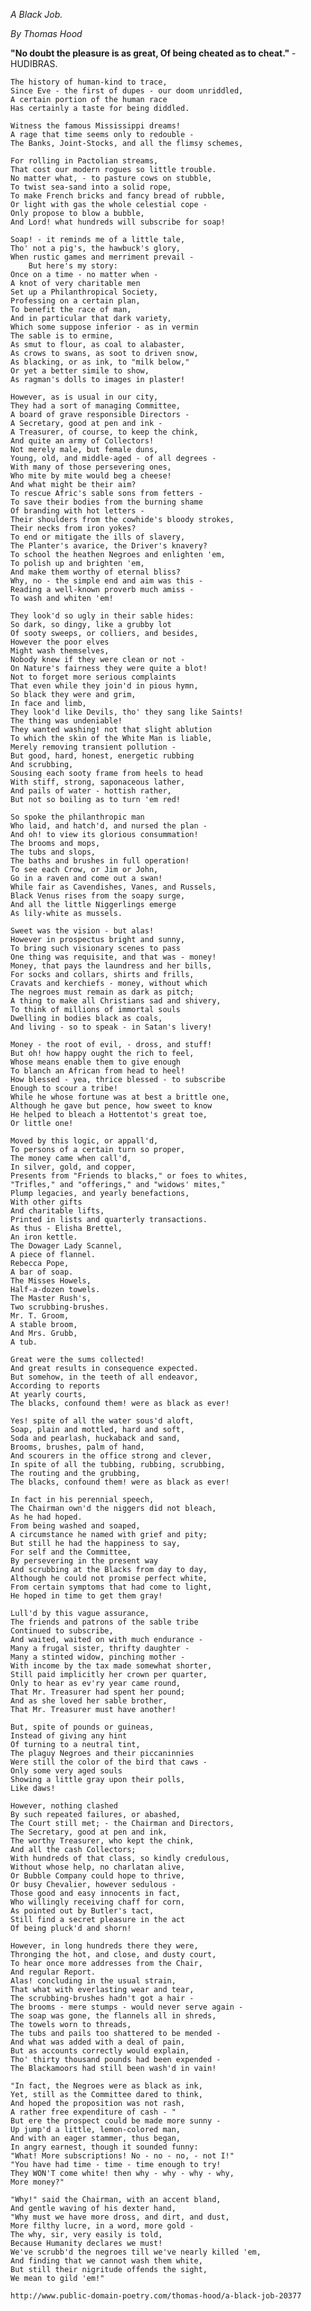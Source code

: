    _A Black Job._

   *By Thomas Hood*



   **"No doubt the pleasure is as great,
   Of being cheated as to cheat."** - HUDIBRAS.


    The history of human-kind to trace,
    Since Eve - the first of dupes - our doom unriddled,
    A certain portion of the human race
    Has certainly a taste for being diddled.

    Witness the famous Mississippi dreams!
    A rage that time seems only to redouble - 
    The Banks, Joint-Stocks, and all the flimsy schemes,
   
    For rolling in Pactolian streams,
    That cost our modern rogues so little trouble.
    No matter what, - to pasture cows on stubble,
    To twist sea-sand into a solid rope,
    To make French bricks and fancy bread of rubble,
    Or light with gas the whole celestial cope - 
    Only propose to blow a bubble,
    And Lord! what hundreds will subscribe for soap!

    Soap! - it reminds me of a little tale,
    Tho' not a pig's, the hawbuck's glory,
    When rustic games and merriment prevail - 
        But here's my story:
    Once on a time - no matter when - 
    A knot of very charitable men
    Set up a Philanthropical Society,
    Professing on a certain plan,
    To benefit the race of man,
    And in particular that dark variety,
    Which some suppose inferior - as in vermin
    The sable is to ermine,
    As smut to flour, as coal to alabaster,
    As crows to swans, as soot to driven snow,
    As blacking, or as ink, to "milk below,"
    Or yet a better simile to show,
    As ragman's dolls to images in plaster!

    However, as is usual in our city,
    They had a sort of managing Committee,
    A board of grave responsible Directors - 
    A Secretary, good at pen and ink - 
    A Treasurer, of course, to keep the chink,
    And quite an army of Collectors!
    Not merely male, but female duns,
    Young, old, and middle-aged - of all degrees - 
    With many of those persevering ones,
    Who mite by mite would beg a cheese!
    And what might be their aim?
    To rescue Afric's sable sons from fetters - 
    To save their bodies from the burning shame
    Of branding with hot letters - 
    Their shoulders from the cowhide's bloody strokes,
    Their necks from iron yokes?
    To end or mitigate the ills of slavery,
    The Planter's avarice, the Driver's knavery?
    To school the heathen Negroes and enlighten 'em,
    To polish up and brighten 'em,
    And make them worthy of eternal bliss?
    Why, no - the simple end and aim was this - 
    Reading a well-known proverb much amiss - 
    To wash and whiten 'em!

    They look'd so ugly in their sable hides:
    So dark, so dingy, like a grubby lot
    Of sooty sweeps, or colliers, and besides,
    However the poor elves
    Might wash themselves,
    Nobody knew if they were clean or not - 
    On Nature's fairness they were quite a blot!
    Not to forget more serious complaints
    That even while they join'd in pious hymn,
    So black they were and grim,
    In face and limb,
    They look'd like Devils, tho' they sang like Saints!
    The thing was undeniable!
    They wanted washing! not that slight ablution
    To which the skin of the White Man is liable,
    Merely removing transient pollution - 
    But good, hard, honest, energetic rubbing
    And scrubbing,
    Sousing each sooty frame from heels to head
    With stiff, strong, saponaceous lather,
    And pails of water - hottish rather,
    But not so boiling as to turn 'em red!

    So spoke the philanthropic man
    Who laid, and hatch'd, and nursed the plan - 
    And oh! to view its glorious consummation!
    The brooms and mops,
    The tubs and slops,
    The baths and brushes in full operation!
    To see each Crow, or Jim or John,
    Go in a raven and come out a swan!
    While fair as Cavendishes, Vanes, and Russels,
    Black Venus rises from the soapy surge,
    And all the little Niggerlings emerge
    As lily-white as mussels.

    Sweet was the vision - but alas!
    However in prospectus bright and sunny,
    To bring such visionary scenes to pass
    One thing was requisite, and that was - money!
    Money, that pays the laundress and her bills,
    For socks and collars, shirts and frills,
    Cravats and kerchiefs - money, without which
    The negroes must remain as dark as pitch;
    A thing to make all Christians sad and shivery,
    To think of millions of immortal souls
    Dwelling in bodies black as coals,
    And living - so to speak - in Satan's livery!

    Money - the root of evil, - dross, and stuff!
    But oh! how happy ought the rich to feel,
    Whose means enable them to give enough
    To blanch an African from head to heel!
    How blessed - yea, thrice blessed - to subscribe
    Enough to scour a tribe!
    While he whose fortune was at best a brittle one,
    Although he gave but pence, how sweet to know
    He helped to bleach a Hottentot's great toe,
    Or little one!

    Moved by this logic, or appall'd,
    To persons of a certain turn so proper,
    The money came when call'd,
    In silver, gold, and copper,
    Presents from "Friends to blacks," or foes to whites,
    "Trifles," and "offerings," and "widows' mites,"
    Plump legacies, and yearly benefactions,
    With other gifts
    And charitable lifts,
    Printed in lists and quarterly transactions.
    As thus - Elisha Brettel,
    An iron kettle.
    The Dowager Lady Scannel,
    A piece of flannel.
    Rebecca Pope,
    A bar of soap.
    The Misses Howels,
    Half-a-dozen towels.
    The Master Rush's,
    Two scrubbing-brushes.
    Mr. T. Groom,
    A stable broom,
    And Mrs. Grubb,
    A tub.

    Great were the sums collected!
    And great results in consequence expected.
    But somehow, in the teeth of all endeavor,
    According to reports
    At yearly courts,
    The blacks, confound them! were as black as ever!

    Yes! spite of all the water sous'd aloft,
    Soap, plain and mottled, hard and soft,
    Soda and pearlash, huckaback and sand,
    Brooms, brushes, palm of hand,
    And scourers in the office strong and clever,
    In spite of all the tubbing, rubbing, scrubbing,
    The routing and the grubbing,
    The blacks, confound them! were as black as ever!

    In fact in his perennial speech,
    The Chairman own'd the niggers did not bleach,
    As he had hoped.
    From being washed and soaped,
    A circumstance he named with grief and pity;
    But still he had the happiness to say,
    For self and the Committee,
    By persevering in the present way
    And scrubbing at the Blacks from day to day,
    Although he could not promise perfect white,
    From certain symptoms that had come to light,
    He hoped in time to get them gray!

    Lull'd by this vague assurance,
    The friends and patrons of the sable tribe
    Continued to subscribe,
    And waited, waited on with much endurance - 
    Many a frugal sister, thrifty daughter - 
    Many a stinted widow, pinching mother - 
    With income by the tax made somewhat shorter,
    Still paid implicitly her crown per quarter,
    Only to hear as ev'ry year came round,
    That Mr. Treasurer had spent her pound;
    And as she loved her sable brother,
    That Mr. Treasurer must have another!

    But, spite of pounds or guineas,
    Instead of giving any hint
    Of turning to a neutral tint,
    The plaguy Negroes and their piccaninnies
    Were still the color of the bird that caws - 
    Only some very aged souls
    Showing a little gray upon their polls,
    Like daws!

    However, nothing clashed
    By such repeated failures, or abashed,
    The Court still met; - the Chairman and Directors,
    The Secretary, good at pen and ink,
    The worthy Treasurer, who kept the chink,
    And all the cash Collectors;
    With hundreds of that class, so kindly credulous,
    Without whose help, no charlatan alive,
    Or Bubble Company could hope to thrive,
    Or busy Chevalier, however sedulous - 
    Those good and easy innocents in fact,
    Who willingly receiving chaff for corn,
    As pointed out by Butler's tact,
    Still find a secret pleasure in the act
    Of being pluck'd and shorn!

    However, in long hundreds there they were,
    Thronging the hot, and close, and dusty court,
    To hear once more addresses from the Chair,
    And regular Report.
    Alas! concluding in the usual strain,
    That what with everlasting wear and tear,
    The scrubbing-brushes hadn't got a hair - 
    The brooms - mere stumps - would never serve again - 
    The soap was gone, the flannels all in shreds,
    The towels worn to threads,
    The tubs and pails too shattered to be mended - 
    And what was added with a deal of pain,
    But as accounts correctly would explain,
    Tho' thirty thousand pounds had been expended - 
    The Blackamoors had still been wash'd in vain!

    "In fact, the Negroes were as black as ink,
    Yet, still as the Committee dared to think,
    And hoped the proposition was not rash,
    A rather free expenditure of cash - "
    But ere the prospect could be made more sunny - 
    Up jump'd a little, lemon-colored man,
    And with an eager stammer, thus began,
    In angry earnest, though it sounded funny:
    "What! More subscriptions! No - no - no, - not I!"
    "You have had time - time - time enough to try!
    They WON'T come white! then why - why - why - why,
    More money?"

    "Why!" said the Chairman, with an accent bland,
    And gentle waving of his dexter hand,
    "Why must we have more dross, and dirt, and dust,
    More filthy lucre, in a word, more gold - 
    The why, sir, very easily is told,
    Because Humanity declares we must!
    We've scrubb'd the negroes till we've nearly killed 'em,
    And finding that we cannot wash them white,
    But still their nigritude offends the sight,
    We mean to gild 'em!"
    
    http://www.public-domain-poetry.com/thomas-hood/a-black-job-20377

